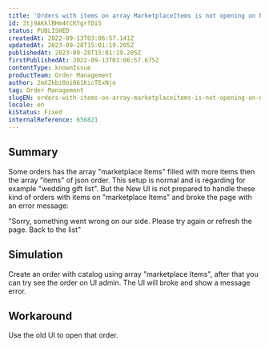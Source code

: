```yaml
---
title: 'Orders with items on array MarketplaceItems is not opening on New UI Admin'
id: 3tj9AKklBHm4tCKYgrfDi5
status: PUBLISHED
createdAt: 2022-09-13T03:06:57.141Z
updatedAt: 2023-09-28T15:01:19.205Z
publishedAt: 2023-09-28T15:01:19.205Z
firstPublishedAt: 2022-09-13T03:06:57.675Z
contentType: knownIssue
productTeam: Order Management
author: 2mXZkbi0oi061KicTExNjo
tag: Order Management
slugEN: orders-with-items-on-array-marketplaceitems-is-not-opening-on-new-ui-admin
locale: en
kiStatus: Fixed
internalReference: 656821
---
```


## Summary



Some orders has the array "marketplace Items" filled with more items then the array "items" of json order. This setup is normal and is regarding for example "wedding gift list".
But the New UI is not prepared to handle these kind of orders with items on "marketplace Items" and broke the page with an error message:


"Sorry, something went wrong on our side.
Please try again or refresh the page.
Back to the list"



##

## Simulation



Create an order with catalog using array "marketplace Items", after that you can try see the order on UI admin. The UI will broke and show a message error.


##

## Workaround


Use the old UI to open that order.





